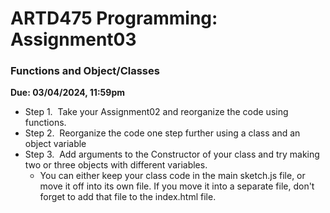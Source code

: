 # ARTD475 Programming: Assignment03
 
### Functions and Object/Classes 

**Due: 03/04/2024, 11:59pm**

- Step 1.  Take your Assignment02 and reorganize the code using functions.
- Step 2.  Reorganize the code one step further using a class and an object variable
- Step 3.  Add arguments to the Constructor of your class and try making two or three objects with different variables.
  - You can either keep your class code in the main sketch.js file, or move it off into its own file. If you move it into a separate file, don't forget to add that file to the index.html file.
 

